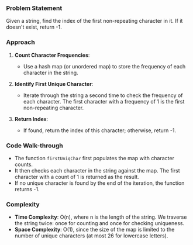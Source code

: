 ### Problem Statement
Given a string, find the index of the first non-repeating character in it. If it doesn't exist, return -1.

### Approach
1. **Count Character Frequencies**:
   - Use a hash map (or unordered map) to store the frequency of each character in the string.

2. **Identify First Unique Character**:
   - Iterate through the string a second time to check the frequency of each character. The first character with a frequency of 1 is the first non-repeating character.

3. **Return Index**:
   - If found, return the index of this character; otherwise, return -1.

### Code Walk-through
- The function `firstUniqChar` first populates the map with character counts.
- It then checks each character in the string against the map. The first character with a count of 1 is returned as the result.
- If no unique character is found by the end of the iteration, the function returns -1.

### Complexity
- **Time Complexity**: O(n), where n is the length of the string. We traverse the string twice: once for counting and once for checking uniqueness.
- **Space Complexity**: O(1), since the size of the map is limited to the number of unique characters (at most 26 for lowercase letters).

